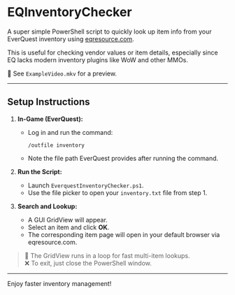 # EQInventoryChecker

A super simple PowerShell script to quickly look up item info from your EverQuest inventory using [eqresource.com](https://eqresource.com).

This is useful for checking vendor values or item details, especially since EQ lacks modern inventory plugins like WoW and other MMOs.

🎥 See `ExampleVideo.mkv` for a preview.

---

## Setup Instructions

1. **In-Game (EverQuest):**
   - Log in and run the command:
     ```
     /outfile inventory
     ```
   - Note the file path EverQuest provides after running the command.

2. **Run the Script:**
   - Launch `EverquestInventoryChecker.ps1`.
   - Use the file picker to open your `inventory.txt` file from step 1.

3. **Search and Lookup:**
   - A GUI GridView will appear.
   - Select an item and click **OK**.
   - The corresponding item page will open in your default browser via eqresource.com.

> 🔁 The GridView runs in a loop for fast multi-item lookups.  
> ❌ To exit, just close the PowerShell window.

---

Enjoy faster inventory management!
